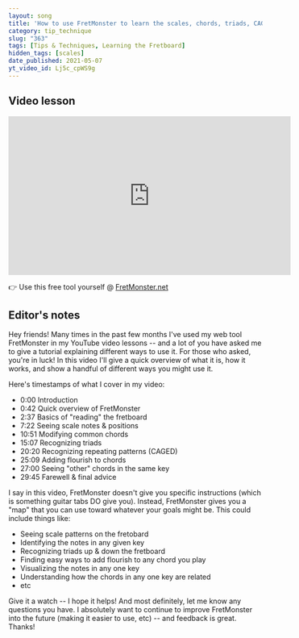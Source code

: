 ```yaml
---
layout: song
title: 'How to use FretMonster to learn the scales, chords, triads, CAGED, and more'
category: tip_technique
slug: "363"
tags: [Tips & Techniques, Learning the Fretboard]
hidden_tags: [scales]
date_published: 2021-05-07
yt_video_id: Lj5c_cpWS9g
---
```


## Video lesson

<iframe width="560" height="315" src="https://www.youtube.com/embed/Lj5c_cpWS9g" frameborder="0" allow="accelerometer; autoplay; encrypted-media; gyroscope; picture-in-picture" allowfullscreen></iframe>

👉 Use this free tool yourself @ <a href="https://playsongnotes.com/fretmonster.html">FretMonster.net</a>

## Editor's notes

Hey friends! Many times in the past few months I've used my web tool FretMonster in my YouTube video lessons -- and a lot of you have asked me to give a tutorial explaining different ways to use it. For those who asked, you're in luck! In this video I'll give a quick overview of what it is, how it works, and show a handful of different ways you might use it.

Here's timestamps of what I cover in my video:

- 0:00 Introduction
- 0:42 Quick overview of FretMonster
- 2:37 Basics of "reading" the fretboard
- 7:22 Seeing scale notes & positions
- 10:51 Modifying common chords
- 15:07 Recognizing triads
- 20:20 Recognizing repeating patterns (CAGED)
- 25:09 Adding flourish to chords
- 27:00 Seeing "other" chords in the same key
- 29:45 Farewell & final advice

I say in this video, FretMonster doesn't give you specific instructions (which is something guitar tabs DO give you). Instead, FretMonster gives you a "map" that you can use toward whatever your goals might be. This could include things like:

- Seeing scale patterns on the fretobard
- Identifying the notes in any given key
- Recognizing triads up & down the fretboard
- Finding easy ways to add flourish to any chord you play
- Visualizing the notes in any one key
- Understanding how the chords in any one key are related
- etc

Give it a watch -- I hope it helps! And most definitely, let me know any questions you have. I absolutely want to continue to improve FretMonster into the future (making it easier to use, etc) -- and feedback is great. Thanks!
